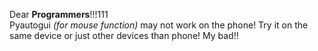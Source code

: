 Dear <b>Programmers</b>!!!111<br/>
Pyautogui <i>(for mouse function)</i> may not work on the phone! Try it on the same device or just other devices than phone! My bad!!
